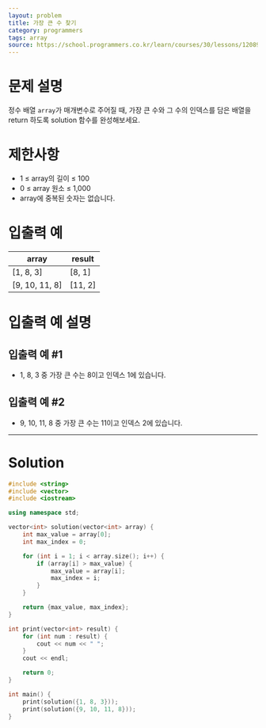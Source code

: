```yaml
---
layout: problem
title: 가장 큰 수 찾기
category: programmers
tags: array
source: https://school.programmers.co.kr/learn/courses/30/lessons/120899
---
```


# 문제 설명

정수 배열 `array`가 매개변수로 주어질 때, 가장 큰 수와 그 수의 인덱스를 담은 배열을 return 하도록 solution 함수를 완성해보세요.

# 제한사항

- 1 ≤ array의 길이 ≤ 100
- 0 ≤ array 원소 ≤ 1,000
- array에 중복된 숫자는 없습니다.

# 입출력 예

| array | result |
| --- | --- |
| [1, 8, 3] | [8, 1] |
| [9, 10, 11, 8] | [11, 2] |

# 입출력 예 설명

## 입출력 예 #1

- 1, 8, 3 중 가장 큰 수는 8이고 인덱스 1에 있습니다.

## 입출력 예 #2

- 9, 10, 11, 8 중 가장 큰 수는 11이고 인덱스 2에 있습니다.

---

# Solution

```cpp
#include <string>
#include <vector>
#include <iostream>

using namespace std;

vector<int> solution(vector<int> array) {
    int max_value = array[0];
    int max_index = 0;

    for (int i = 1; i < array.size(); i++) {
        if (array[i] > max_value) {
            max_value = array[i];
            max_index = i;
        }
    }

    return {max_value, max_index};
}

int print(vector<int> result) {
    for (int num : result) {
        cout << num << " ";
    }
    cout << endl;

    return 0;
}

int main() {
    print(solution({1, 8, 3}));
    print(solution({9, 10, 11, 8}));
}
```
